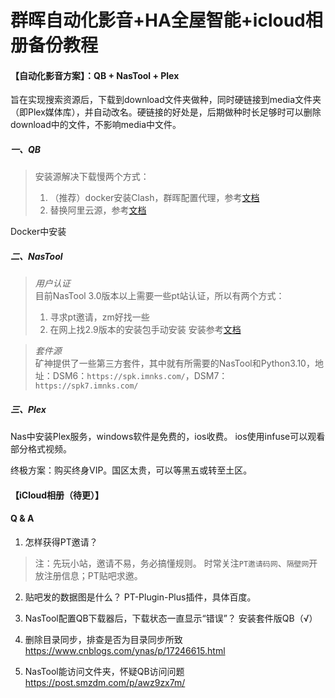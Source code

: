 # 群晖自动化影音+HA全屋智能+icloud相册备份教程
#### 【自动化影音方案】：QB + NasTool + Plex
旨在实现搜索资源后，下载到download文件夹做种，同时硬链接到media文件夹（即Plex媒体库），并自动改名。硬链接的好处是，后期做种时长足够时可以删除download中的文件，不影响media中文件。
##### 一、QB

>安装源解决下载慢两个方式：<br>
>1. （推荐）docker安装Clash，群晖配置代理，参考[文档](http://www.luckytdx.com/index.php/archives/3/)<br>
>2. 替换阿里云源，参考[文档]('')


Docker中安装

##### 二、NasTool
>*用户认证*<br>
>目前NasTool 3.0版本以上需要一些pt站认证，所以有两个方式：<br>
>1. 寻求pt邀请，zm好找一些<br>
>2. 在网上找2.9版本的安装包手动安装
安装参考[文档](http://www.ptyqm.com/31601.html)


>*套件源*<br>
>矿神提供了一些第三方套件，其中就有所需要的NasTool和Python3.10，地址：DSM6：`https://spk.imnks.com/`，DSM7：`https://spk7.imnks.com/`


##### 三、Plex
Nas中安装Plex服务，windows软件是免费的，ios收费。
ios使用infuse可以观看部分格式视频。

终极方案：购买终身VIP。国区太贵，可以等黑五或转至土区。


#### 【iCloud相册（待更）】

#### Q & A
1. 怎样获得PT邀请？
>注：先玩小站，邀请不易，务必搞懂规则。
>时常关注`PT邀请码网`、`隔壁网`开放注册信息；PT贴吧求邀。

2. 贴吧发的数据图是什么？
PT-Plugin-Plus插件，具体百度。

3. NasTool配置QB下载器后，下载状态一直显示“错误”？
安装套件版QB（√）

4. 删除目录同步，排查是否为目录同步所致
https://www.cnblogs.com/ynas/p/17246615.html

5. NasTool能访问文件夹，怀疑QB访问问题
https://post.smzdm.com/p/awz9zx7m/
